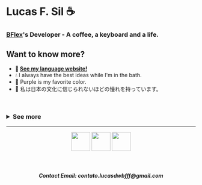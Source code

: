 <!-- markdownlint-disable MD033 MD051 MD053 -->

# Lucas F. Sil ☕
### [BFlex](https://bflex.tech/)'s Developer - A coffee, a keyboard and a life.
## Want to know more?
- **🤗 [See my language website!](https://bflex.tech)**
- 💧 I always have the best ideas while I'm in the bath.
- 💜 Purple is my favorite color.
- 🍙 私は日本の文化に信じられないほどの憧れを持っています。

<br>
<h3><details>
<summary align="left">See more</summary>
<br>
  <div align="center">
<img src="https://github-readme-stats.vercel.app/api/top-langs/?username=lucasFelixSilveira&layout=compact&theme=transparent&border_color=00000000&text_color=ffffff&hide_progress=true" alt="Top Langs">
</div>
   <div align="center"> <img src="https://github-readme-stats.vercel.app/api/wakatime?username=lucasFelixSilveira&layout=compact&theme=transparent&border_color=00000000&text_color=ffffff" alt"time codding">
</div></details>
</h3>
<hr>
<div align="center">
  <div>
    <img src="https://imgur.com/CZ3pw4E.png" width="50" height="50" >
  <img src="https://imgur.com/7ND91eF.png" width="50" height="50" >
    <img src="https://skillicons.dev/icons?i=perl,c,cpp,lua,rust,zig,go,swift" height="50" >
  </div>
</div>
<br>
<br>

<h5 align="center">
  Contact Email: contato.lucasdwbfff@gmail.com
</h5>
